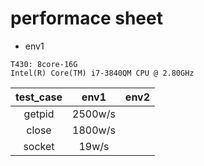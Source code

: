 
# performace sheet
- env1
```
T430: 8core-16G
Intel(R) Core(TM) i7-3840QM CPU @ 2.80GHz
```
|test_case|env1|env2|
|:--:|:--:|:--:|
|getpid|2500w/s||
|close|1800w/s||
|socket|19w/s||
